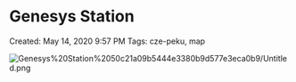 # Genesys Station

Created: May 14, 2020 9:57 PM
Tags: cze-peku, map

![Genesys%20Station%2050c21a09b5444e3380b9d577e3eca0b9/Untitled.png](Genesys%20Station%2050c21a09b5444e3380b9d577e3eca0b9/Untitled.png)